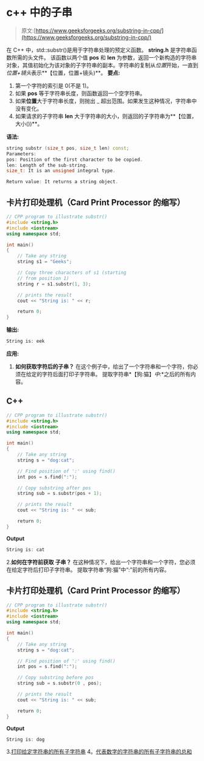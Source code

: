 # c++ 中的子串

> 原文:[https://www.geeksforgeeks.org/substring-in-cpp/](https://www.geeksforgeeks.org/substring-in-cpp/)

在 C++ 中，std::substr()是用于字符串处理的预定义函数。 **string.h** 是字符串函数所需的头文件。
该函数以两个值 **pos** 和 **len** 为参数，返回一个新构造的字符串对象，其值初始化为该对象的子字符串的副本。字符串的复制从*位置*开始，一直到*位置+镜头*表示**【位置，位置+镜头)**。
**要点:**

1.  第一个字符的索引是 0(不是 1)。
2.  如果 **pos** 等于字符串长度，则函数返回一个空字符串。
3.  如果**位置**大于字符串长度，则抛出 _ 超出范围。如果发生这种情况，字符串中没有变化。
4.  如果请求的子字符串 **len** 大于字符串的大小，则返回的子字符串为**【位置，大小())**。

**语法:**

```cpp
string substr (size_t pos, size_t len) const;
Parameters:
pos: Position of the first character to be copied.
len: Length of the sub-string.
size_t: It is an unsigned integral type.

Return value: It returns a string object.
```

## 卡片打印处理机（Card Print Processor 的缩写）

```cpp
// CPP program to illustrate substr()
#include <string.h>
#include <iostream>
using namespace std;

int main()
{
    // Take any string
    string s1 = "Geeks";

    // Copy three characters of s1 (starting
    // from position 1)
    string r = s1.substr(1, 3);

    // prints the result
    cout << "String is: " << r;

    return 0;
}
```

**输出:**

```cpp
String is: eek
```

**应用:**

1.  **如何获取字符后的子串？**
    在这个例子中，给出了一个字符串和一个字符，你必须在给定的字符后面打印子字符串。
    提取字符串*【狗:猫】*中*:*之后的所有内容。

## C++

```cpp
// CPP program to illustrate substr()
#include <string.h>
#include <iostream>
using namespace std;

int main()
{
    // Take any string
    string s = "dog:cat";

    // Find position of ':' using find()
    int pos = s.find(":");

    // Copy substring after pos
    string sub = s.substr(pos + 1);

    // prints the result
    cout << "String is: " << sub;

    return 0;
}
```

**Output**

```cpp
String is: cat
```

2.**如何在字符前获取** **子串？**
在这种情况下，给出一个字符串和一个字符，您必须在给定字符后打印子字符串。
提取字符串“狗:猫”中“:”前的所有内容。

## 卡片打印处理机（Card Print Processor 的缩写）

```cpp
// CPP program to illustrate substr()
#include <string.h>
#include <iostream>
using namespace std;

int main()
{
    // Take any string
    string s = "dog:cat";

    // Find position of ':' using find()
    int pos = s.find(":");

    // Copy substring before pos
    string sub = s.substr(0 , pos);

    // prints the result
    cout << "String is: " << sub;

    return 0;
}
```

**Output**

```cpp
String is: dog
```

3.[打印给定字符串的所有子字符串](https://www.geeksforgeeks.org/program-print-substrings-given-string/)
4。[代表数字的字符串的所有子字符串的总和](https://www.geeksforgeeks.org/sum-of-all-substrings-of-a-string-representing-a-number/)